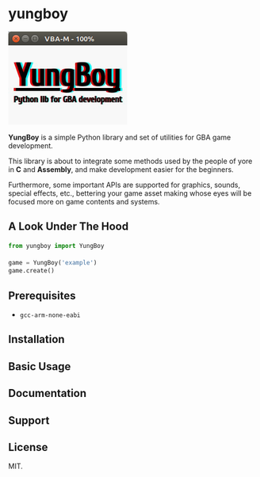 yungboy
=======

![screenshot](https://raw.githubusercontent.com/anqurvanillapy/yungboy/master/screenshot.png)

**YungBoy** is a simple Python library and set of utilities for GBA
game development.

This library is about to integrate some methods used by the people of
yore in **C** and **Assembly**, and make development easier for the
beginners.

Furthermore, some important APIs are supported for graphics, sounds,
special effects, etc., bettering your game asset making whose eyes
will be focused more on game contents and systems.

A Look Under The Hood
---------------------

```python
from yungboy import YungBoy

game = YungBoy('example')
game.create()
```

Prerequisites
-------------

- `gcc-arm-none-eabi`

Installation
------------

Basic Usage
-----------

Documentation
-------------

Support
-------

License
-------

MIT.